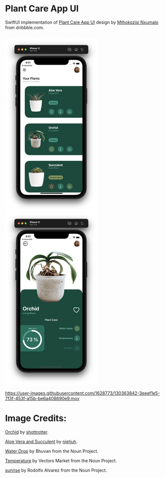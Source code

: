 # Plant Care App UI #

SwiftUI implementation of [Plant Care App UI](https://dribbble.com/shots/16232579-Plant-care-app-UI) design by [Mthokozisi Nxumalo](https://dribbble.com/mthonxumz) from dribbble.com.

<p style="float: left">
  <img src="Screenshots/HomeView.png" alt="Home View" width="300"/>
  <img src="Screenshots/DetailsView.png" alt="Details View" width="300"/>
</p>

https://user-images.githubusercontent.com/1628773/130363842-3eeef1e5-7f3f-453f-a15b-be6a408690e9.mov

# Image Credits: #

[Orchid](https://www.pexels.com/photo/green-leafed-orchid-plant-on-pot-1309769/) by [shottrotter](https://www.pexels.com/@shottrotter).

[Aloe Vera and Succulent](https://www.pexels.com/photo/aloe-vera-and-succulent-plant-in-white-ceramic-pot-1445419/) by [nietjuh](https://www.pexels.com/@nietjuh).

[Water Drop](https://thenounproject.com/search/?q=water+drop&i=1372954) by Bhuvan from the Noun Project.

[Temperature](https://thenounproject.com/search/?q=temperature&i=1979336) by Vectors Market from the Noun Project.

[sunrise](https://thenounproject.com/search/?q=sunrise&i=2082625) by Rodolfo Alvarez from the Noun Project.
